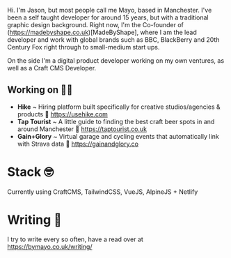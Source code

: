 Hi. I'm Jason, but most people call me Mayo, based in Manchester. I've been a self taught developer for around 15 years, but with a traditional graphic design background. Right now, I'm the Co-founder of (https://madebyshape.co.uk)[MadeByShape], where I am the lead developer and work with global brands such as BBC, BlackBerry and 20th Century Fox right through to small-medium start ups.

On the side I'm a digital product developer working on my own ventures, as well as a Craft CMS Developer.

## Working on 👨‍💻

- **Hike** ~ Hiring platform built specifically for creative studios/agencies & products 🚀 https://usehike.com
- **Tap Tourist** ~ A little guide to finding the best craft beer spots in and around Manchester 🍺 https://taptourist.co.uk
- **Gain+Glory** ~ Virtual garage and cycling events that automatically link with Strava data 🚴‍ https://gainandglory.co

# Stack 🤓

Currently using CraftCMS, TailwindCSS, VueJS, AlpineJS + Netlify

# Writing 📝

I try to write every so often, have a read over at https://bymayo.co.uk/writing/


